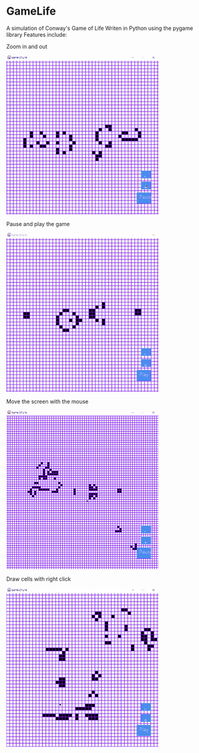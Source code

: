 # GameLife
A simulation of Conway's Game of Life
Writen in Python using the pygame library
Features include:


Zoom in and out


![](gifs/zoom_demo.gif)

Pause and play the game


![](gifs/play_demo.gif)

Move the screen with the mouse


![](gifs/movement_demo.gif)

Draw cells with right click


![](gifs/draw_demo.gif)
